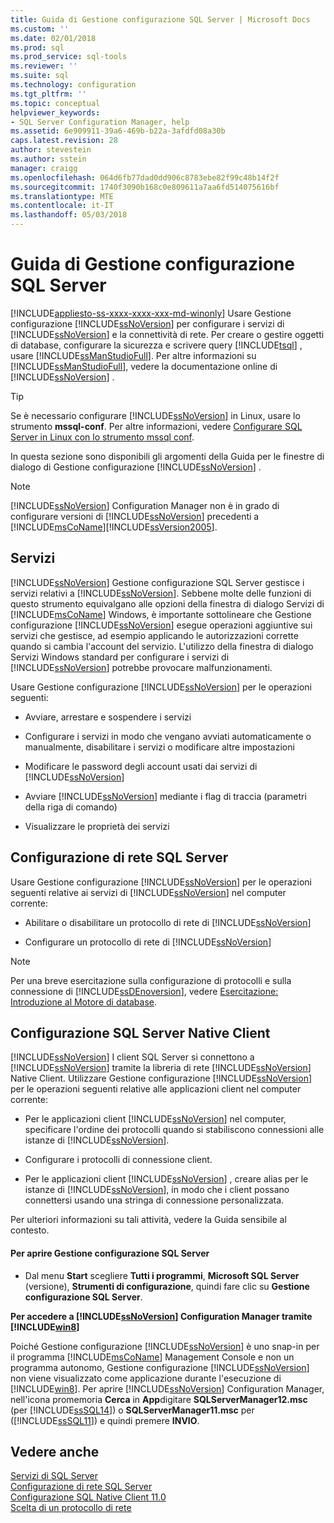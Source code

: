 ```yaml
---
title: Guida di Gestione configurazione SQL Server | Microsoft Docs
ms.custom: ''
ms.date: 02/01/2018
ms.prod: sql
ms.prod_service: sql-tools
ms.reviewer: ''
ms.suite: sql
ms.technology: configuration
ms.tgt_pltfrm: ''
ms.topic: conceptual
helpviewer_keywords:
- SQL Server Configuration Manager, help
ms.assetid: 6e909911-39a6-469b-b22a-3afdfd08a30b
caps.latest.revision: 28
author: stevestein
ms.author: sstein
manager: craigg
ms.openlocfilehash: 064d6fb77dad0dd906c8783ebe82f99c48b14f2f
ms.sourcegitcommit: 1740f3090b168c0e809611a7aa6fd514075616bf
ms.translationtype: MTE
ms.contentlocale: it-IT
ms.lasthandoff: 05/03/2018
---
```

# <a name="sql-server-configuration-manager-help"></a>Guida di Gestione configurazione SQL Server
[!INCLUDE[appliesto-ss-xxxx-xxxx-xxx-md-winonly](../../includes/appliesto-ss-xxxx-xxxx-xxx-md-winonly.md)]
  Usare Gestione configurazione [!INCLUDE[ssNoVersion](../../includes/ssnoversion-md.md)] per configurare i servizi di [!INCLUDE[ssNoVersion](../../includes/ssnoversion-md.md)] e la connettività di rete. Per creare o gestire oggetti di database, configurare la sicurezza e scrivere query [!INCLUDE[tsql](../../includes/tsql-md.md)] , usare [!INCLUDE[ssManStudioFull](../../includes/ssmanstudiofull-md.md)]. Per altre informazioni su [!INCLUDE[ssManStudioFull](../../includes/ssmanstudiofull-md.md)], vedere la documentazione online di [!INCLUDE[ssNoVersion](../../includes/ssnoversion-md.md)] .  

 > [!TIP]
 > Se è necessario configurare [!INCLUDE[ssNoVersion](../../includes/ssnoversion-md.md)] in Linux, usare lo strumento **mssql-conf**. Per altre informazioni, vedere [Configurare SQL Server in Linux con lo strumento mssql conf](../../linux/sql-server-linux-configure-mssql-conf.md).

 In questa sezione sono disponibili gli argomenti della Guida per le finestre di dialogo di Gestione configurazione [!INCLUDE[ssNoVersion](../../includes/ssnoversion-md.md)] .  
  
> [!NOTE]  
>  [!INCLUDE[ssNoVersion](../../includes/ssnoversion-md.md)] Configuration Manager non è in grado di configurare versioni di [!INCLUDE[ssNoVersion](../../includes/ssnoversion-md.md)] precedenti a [!INCLUDE[msCoName](../../includes/msconame-md.md)][!INCLUDE[ssVersion2005](../../includes/ssversion2005-md.md)].  
  
## <a name="services"></a>Servizi  
 [!INCLUDE[ssNoVersion](../../includes/ssnoversion-md.md)] Gestione configurazione SQL Server gestisce i servizi relativi a [!INCLUDE[ssNoVersion](../../includes/ssnoversion-md.md)]. Sebbene molte delle funzioni di questo strumento equivalgano alle opzioni della finestra di dialogo Servizi di [!INCLUDE[msCoName](../../includes/msconame-md.md)] Windows, è importante sottolineare che Gestione configurazione [!INCLUDE[ssNoVersion](../../includes/ssnoversion-md.md)] esegue operazioni aggiuntive sui servizi che gestisce, ad esempio applicando le autorizzazioni corrette quando si cambia l'account del servizio. L'utilizzo della finestra di dialogo Servizi Windows standard per configurare i servizi di [!INCLUDE[ssNoVersion](../../includes/ssnoversion-md.md)] potrebbe provocare malfunzionamenti.  
  
 Usare Gestione configurazione [!INCLUDE[ssNoVersion](../../includes/ssnoversion-md.md)] per le operazioni seguenti:  
  
-   Avviare, arrestare e sospendere i servizi  
  
-   Configurare i servizi in modo che vengano avviati automaticamente o manualmente, disabilitare i servizi o modificare altre impostazioni  
  
-   Modificare le password degli account usati dai servizi di [!INCLUDE[ssNoVersion](../../includes/ssnoversion-md.md)]  
  
-   Avviare [!INCLUDE[ssNoVersion](../../includes/ssnoversion-md.md)] mediante i flag di traccia (parametri della riga di comando)  
  
-   Visualizzare le proprietà dei servizi  
  
## <a name="sql-server-network-configuration"></a>Configurazione di rete SQL Server  
 Usare Gestione configurazione [!INCLUDE[ssNoVersion](../../includes/ssnoversion-md.md)] per le operazioni seguenti relative ai servizi di [!INCLUDE[ssNoVersion](../../includes/ssnoversion-md.md)] nel computer corrente:  
  
-   Abilitare o disabilitare un protocollo di rete di [!INCLUDE[ssNoVersion](../../includes/ssnoversion-md.md)]  
  
-   Configurare un protocollo di rete di [!INCLUDE[ssNoVersion](../../includes/ssnoversion-md.md)]  
  
> [!NOTE]  
>  Per una breve esercitazione sulla configurazione di protocolli e sulla connessione di [!INCLUDE[ssDEnoversion](../../includes/ssdenoversion-md.md)], vedere [Esercitazione: Introduzione al Motore di database](../../relational-databases/tutorial-getting-started-with-the-database-engine.md).  
  
## <a name="sql-server-native-client-configuration"></a>Configurazione SQL Server Native Client  
 [!INCLUDE[ssNoVersion](../../includes/ssnoversion-md.md)] I client SQL Server si connettono a [!INCLUDE[ssNoVersion](../../includes/ssnoversion-md.md)] tramite la libreria di rete [!INCLUDE[ssNoVersion](../../includes/ssnoversion-md.md)] Native Client. Utilizzare Gestione configurazione [!INCLUDE[ssNoVersion](../../includes/ssnoversion-md.md)] per le operazioni seguenti relative alle applicazioni client nel computer corrente:  
  
-   Per le applicazioni client [!INCLUDE[ssNoVersion](../../includes/ssnoversion-md.md)] nel computer, specificare l'ordine dei protocolli quando si stabiliscono connessioni alle istanze di [!INCLUDE[ssNoVersion](../../includes/ssnoversion-md.md)].  
  
-   Configurare i protocolli di connessione client.  
  
-   Per le applicazioni client [!INCLUDE[ssNoVersion](../../includes/ssnoversion-md.md)] , creare alias per le istanze di [!INCLUDE[ssNoVersion](../../includes/ssnoversion-md.md)], in modo che i client possano connettersi usando una stringa di connessione personalizzata.  
  
 Per ulteriori informazioni su tali attività, vedere la Guida sensibile al contesto.  
  
#### <a name="to-open-sql-server-configuration-manager"></a>Per aprire Gestione configurazione SQL Server  
  
-   Dal menu **Start** scegliere **Tutti i programmi**, **Microsoft SQL Server** (versione), **Strumenti di configurazione**, quindi fare clic su **Gestione configurazione SQL Server**.  
  
  
 **Per accedere a [!INCLUDE[ssNoVersion](../../includes/ssnoversion-md.md)] Configuration Manager tramite [!INCLUDE[win8](../../includes/win8-md.md)]**  
  
 Poiché Gestione configurazione [!INCLUDE[ssNoVersion](../../includes/ssnoversion-md.md)] è uno snap-in per il programma [!INCLUDE[msCoName](../../includes/msconame-md.md)] Management Console e non un programma autonomo, Gestione configurazione [!INCLUDE[ssNoVersion](../../includes/ssnoversion-md.md)] non viene visualizzato come applicazione durante l'esecuzione di [!INCLUDE[win8](../../includes/win8-md.md)]. Per aprire [!INCLUDE[ssNoVersion](../../includes/ssnoversion-md.md)] Configuration Manager, nell'icona promemoria **Cerca** in **App**digitare **SQLServerManager12.msc** (per [!INCLUDE[ssSQL14](../../includes/sssql14-md.md)]) o **SQLServerManager11.msc** per ([!INCLUDE[ssSQL11](../../includes/sssql11-md.md)]) e quindi premere **INVIO**.  
  

## <a name="see-also"></a>Vedere anche  
 [Servizi di SQL Server](../../tools/configuration-manager/sql-server-services.md)   
 [Configurazione di rete SQL Server](../../tools/configuration-manager/sql-server-network-configuration.md)   
 [Configurazione SQL Native Client 11.0](../../tools/configuration-manager/sql-native-client-11-0-configuration.md)   
 [Scelta di un protocollo di rete](http://msdn.microsoft.com/library/6565fb7d-b076-4447-be90-e10d0dec359a)  
  
  
